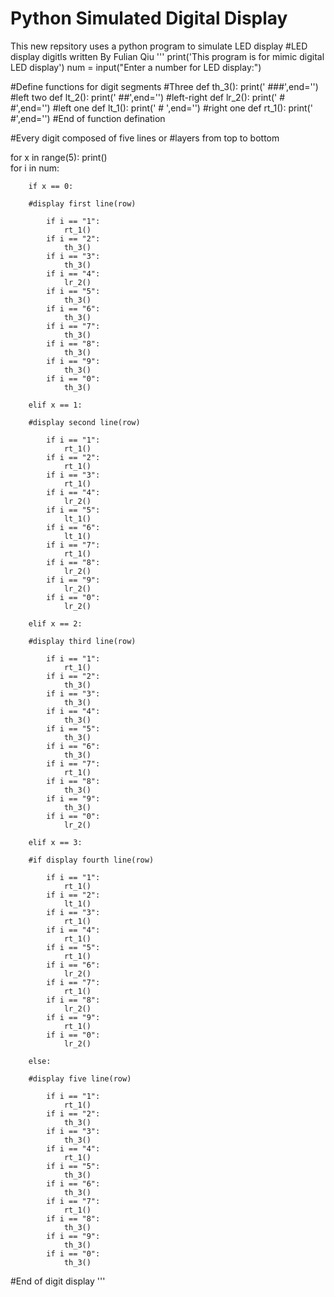 # Python Simulated Digital Display
This new repsitory uses a python program to simulate LED display
#LED display digitls written By Fulian Qiu
'''
print('This program is for mimic digital LED display')
num = input("Enter a number for LED display:")

#Define functions for digit segments
#Three
def th_3():
    print(' ###',end='')
#left two
def lt_2():
    print(' ##',end='')
#left-right
def lr_2():
    print(' # #',end='')
#left one 
def lt_1():
    print(' #  ',end='')
#right one
def rt_1():
    print('   #',end='')
#End of function defination

#Every digit composed of five lines or
#layers from top to bottom
    
for x in range(5):
    print()     
    for i in num:

        if x == 0:
            
        #display first line(row)

            if i == "1":
                rt_1()
            if i == "2":
                th_3()
            if i == "3":
                th_3()
            if i == "4":
                lr_2()
            if i == "5":
                th_3()
            if i == "6":
                th_3()
            if i == "7":
                th_3()
            if i == "8":
                th_3()
            if i == "9":
                th_3()
            if i == "0":
                th_3()
            
        elif x == 1:
            
        #display second line(row)
            
            if i == "1":
                rt_1()
            if i == "2":
                rt_1()
            if i == "3":
                rt_1()
            if i == "4":
                lr_2()
            if i == "5":
                lt_1()
            if i == "6":
                lt_1()
            if i == "7":
                rt_1()
            if i == "8":
                lr_2()
            if i == "9":
                lr_2()
            if i == "0":
                lr_2()
            
        elif x == 2:
                
        #display third line(row)
            
            if i == "1":
                rt_1() 
            if i == "2":
                th_3()
            if i == "3":
                th_3()
            if i == "4":
                th_3()
            if i == "5":
                th_3()
            if i == "6":
                th_3()
            if i == "7":
                rt_1()
            if i == "8":
                th_3()
            if i == "9":
                th_3()
            if i == "0":
                lr_2()
            
        elif x == 3:

        #if display fourth line(row)
            
            if i == "1":
                rt_1() 
            if i == "2":
                lt_1()
            if i == "3":
                rt_1()
            if i == "4":
                rt_1()
            if i == "5":
                rt_1()
            if i == "6":
                lr_2()
            if i == "7":
                rt_1()
            if i == "8":
                lr_2()
            if i == "9":
                rt_1()
            if i == "0":
                lr_2()
            
        else:
            
        #display five line(row)
            
            if i == "1":
                rt_1() 
            if i == "2":
                th_3()
            if i == "3":
                th_3()
            if i == "4":
                rt_1()
            if i == "5":
                th_3()
            if i == "6":
                th_3()
            if i == "7":
                rt_1()
            if i == "8":
                th_3()
            if i == "9":
                th_3()
            if i == "0":
                th_3()

#End of digit display
'''
